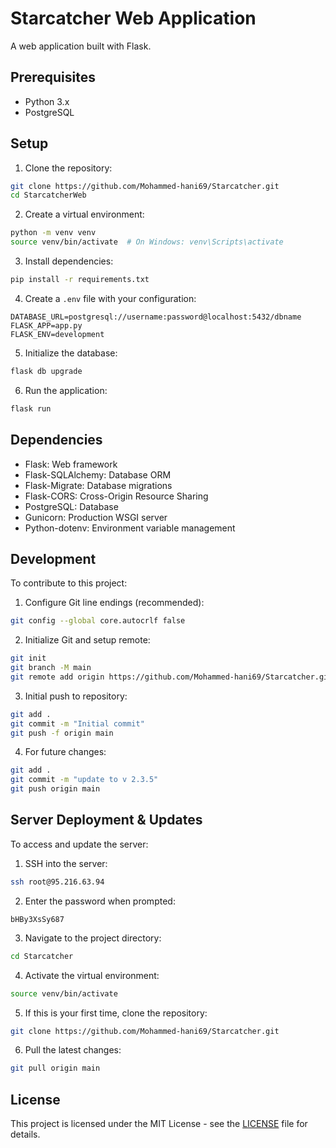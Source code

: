# Starcatcher Web Application

A web application built with Flask.

## Prerequisites

- Python 3.x
- PostgreSQL

## Setup

1. Clone the repository:
```bash
git clone https://github.com/Mohammed-hani69/Starcatcher.git
cd StarcatcherWeb
```

2. Create a virtual environment:
```bash
python -m venv venv
source venv/bin/activate  # On Windows: venv\Scripts\activate
```

3. Install dependencies:
```bash
pip install -r requirements.txt
```

4. Create a `.env` file with your configuration:
```
DATABASE_URL=postgresql://username:password@localhost:5432/dbname
FLASK_APP=app.py
FLASK_ENV=development
```

5. Initialize the database:
```bash
flask db upgrade
```

6. Run the application:
```bash
flask run
```

## Dependencies

- Flask: Web framework
- Flask-SQLAlchemy: Database ORM
- Flask-Migrate: Database migrations
- Flask-CORS: Cross-Origin Resource Sharing
- PostgreSQL: Database
- Gunicorn: Production WSGI server
- Python-dotenv: Environment variable management

## Development

To contribute to this project:

1. Configure Git line endings (recommended):
```bash
git config --global core.autocrlf false
```

2. Initialize Git and setup remote:
```bash
git init
git branch -M main
git remote add origin https://github.com/Mohammed-hani69/Starcatcher.git
```

3. Initial push to repository:
```bash
git add .
git commit -m "Initial commit"
git push -f origin main
```

4. For future changes:
```bash
git add .
git commit -m "update to v 2.3.5"
git push origin main
```

## Server Deployment & Updates

To access and update the server:

1. SSH into the server:
```bash
ssh root@95.216.63.94
```

2. Enter the password when prompted:
```
bHBy3XsSy687
```

3. Navigate to the project directory:
```bash
cd Starcatcher
```

4. Activate the virtual environment:
```bash
source venv/bin/activate
```

5. If this is your first time, clone the repository:
```bash
git clone https://github.com/Mohammed-hani69/Starcatcher.git
```

6. Pull the latest changes:
```bash
git pull origin main
```

## License

This project is licensed under the MIT License - see the [LICENSE](LICENSE) file for details.
